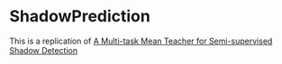 # ShadowPrediction

This is a replication of [A Multi-task Mean Teacher for Semi-supervised Shadow Detection](https://arxiv.org/abs/2010.14702)
